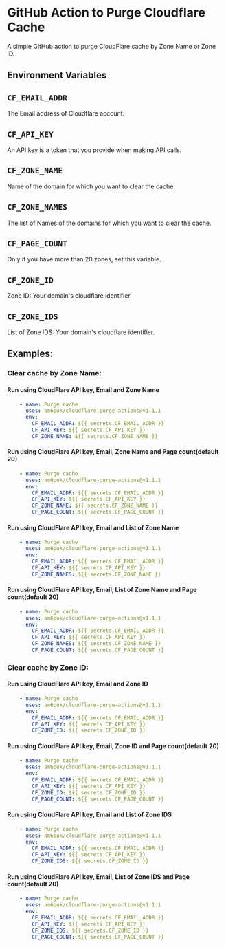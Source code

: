 # GitHub Action to Purge Cloudflare Cache

A simple GitHub action to purge CloudFlare cache by Zone Name or Zone ID. 

## Environment Variables
## `CF_EMAIL_ADDR`
The Email address of Cloudflare account.
## `CF_API_KEY`
An API key is a token that you provide when making API calls.
## `CF_ZONE_NAME`
Name of the domain for which you want to clear the cache.
## `CF_ZONE_NAMES`
The list of Names of the domains for which you want to clear the cache.
## `CF_PAGE_COUNT`
Only if you have more than 20 zones, set this variable.
## `CF_ZONE_ID`
Zone ID: Your domain's cloudflare identifier.
## `CF_ZONE_IDS`
List of Zone IDS: Your domain's cloudflare identifier.

## Examples:

### Clear cache by Zone Name:

#### Run using CloudFlare API key, Email and Zone Name
```yaml
    - name: Purge cache
      uses: am6puk/cloudflare-purge-actions@v1.1.1
      env:
        CF_EMAIL_ADDR: ${{ secrets.CF_EMAIL_ADDR }}
        CF_API_KEY: ${{ secrets.CF_API_KEY }}
        CF_ZONE_NAME: ${{ secrets.CF_ZONE_NAME }}
```

#### Run using CloudFlare API key, Email, Zone Name and  Page count(default 20)
```yaml
    - name: Purge cache
      uses: am6puk/cloudflare-purge-actions@v1.1.1
      env:
        CF_EMAIL_ADDR: ${{ secrets.CF_EMAIL_ADDR }}
        CF_API_KEY: ${{ secrets.CF_API_KEY }}
        CF_ZONE_NAME: ${{ secrets.CF_ZONE_NAME }}
        CF_PAGE_COUNT: ${{ secrets.CF_PAGE_COUNT }}
```
#### Run using CloudFlare API key, Email and List of Zone Name
```yaml
    - name: Purge cache
      uses: am6puk/cloudflare-purge-actions@v1.1.1
      env:
        CF_EMAIL_ADDR: ${{ secrets.CF_EMAIL_ADDR }}
        CF_API_KEY: ${{ secrets.CF_API_KEY }}
        CF_ZONE_NAMES: ${{ secrets.CF_ZONE_NAME }}
```

#### Run using CloudFlare API key, Email, List of Zone Name and  Page count(default 20)
```yaml
    - name: Purge cache
      uses: am6puk/cloudflare-purge-actions@v1.1.1
      env:
        CF_EMAIL_ADDR: ${{ secrets.CF_EMAIL_ADDR }}
        CF_API_KEY: ${{ secrets.CF_API_KEY }}
        CF_ZONE_NAMES: ${{ secrets.CF_ZONE_NAME }}
        CF_PAGE_COUNT: ${{ secrets.CF_PAGE_COUNT }}
```

### Clear cache by Zone ID:

#### Run using CloudFlare API key, Email and Zone ID
```yaml
    - name: Purge cache
      uses: am6puk/cloudflare-purge-actions@v1.1.1
      env:
        CF_EMAIL_ADDR: ${{ secrets.CF_EMAIL_ADDR }}
        CF_API_KEY: ${{ secrets.CF_API_KEY }}
        CF_ZONE_ID: ${{ secrets.CF_ZONE_ID }}
```

#### Run using CloudFlare API key, Email, Zone ID and Page count(default 20)
```yaml
    - name: Purge cache
      uses: am6puk/cloudflare-purge-actions@v1.1.1
      env:
        CF_EMAIL_ADDR: ${{ secrets.CF_EMAIL_ADDR }}
        CF_API_KEY: ${{ secrets.CF_API_KEY }}
        CF_ZONE_ID: ${{ secrets.CF_ZONE_ID }}
        CF_PAGE_COUNT: ${{ secrets.CF_PAGE_COUNT }}
```
#### Run using CloudFlare API key, Email and List of Zone IDS
```yaml
    - name: Purge cache
      uses: am6puk/cloudflare-purge-actions@v1.1.1
      env:
        CF_EMAIL_ADDR: ${{ secrets.CF_EMAIL_ADDR }}
        CF_API_KEY: ${{ secrets.CF_API_KEY }}
        CF_ZONE_IDS: ${{ secrets.CF_ZONE_ID }}
```

#### Run using CloudFlare API key, Email, List of Zone IDS and Page count(default 20)
```yaml
    - name: Purge cache
      uses: am6puk/cloudflare-purge-actions@v1.1.1
      env:
        CF_EMAIL_ADDR: ${{ secrets.CF_EMAIL_ADDR }}
        CF_API_KEY: ${{ secrets.CF_API_KEY }}
        CF_ZONE_IDS: ${{ secrets.CF_ZONE_ID }}
        CF_PAGE_COUNT: ${{ secrets.CF_PAGE_COUNT }}
```